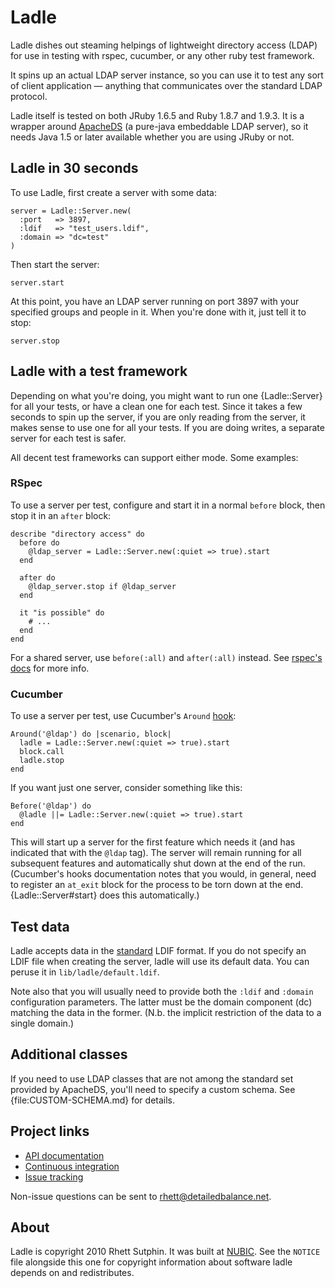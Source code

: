 Ladle
=====

Ladle dishes out steaming helpings of lightweight directory access
(LDAP) for use in testing with rspec, cucumber, or any other ruby test
framework.

It spins up an actual LDAP server instance, so you can use it to test
any sort of client application &mdash; anything that communicates over
the standard LDAP protocol.

Ladle itself is tested on both JRuby 1.6.5 and Ruby 1.8.7 and 1.9.3.
It is a wrapper around [ApacheDS][] (a pure-java embeddable LDAP
server), so it needs Java 1.5 or later available whether you are using
JRuby or not.

[ApacheDS]: http://directory.apache.org/apacheds/1.0/index.html

Ladle in 30 seconds
-------------------

To use Ladle, first create a server with some data:

    server = Ladle::Server.new(
      :port   => 3897,
      :ldif   => "test_users.ldif",
      :domain => "dc=test"
    )

Then start the server:

    server.start

At this point, you have an LDAP server running on port 3897 with your
specified groups and people in it.  When you're done with it, just
tell it to stop:

    server.stop

Ladle with a test framework
---------------------------

Depending on what you're doing, you might want to run one
{Ladle::Server} for all your tests, or have a clean one for each test.
Since it takes a few seconds to spin up the server, if you are only
reading from the server, it makes sense to use one for all your tests.
If you are doing writes, a separate server for each test is safer.

All decent test frameworks can support either mode.  Some examples:

### RSpec

To use a server per test, configure and start it in a normal `before`
block, then stop it in an `after` block:

    describe "directory access" do
      before do
        @ldap_server = Ladle::Server.new(:quiet => true).start
      end

      after do
        @ldap_server.stop if @ldap_server
      end

      it "is possible" do
        # ...
      end
    end

For a shared server, use `before(:all)` and `after(:all)` instead.
See [rspec's docs][rspec-before] for more info.

[rspec-before]: http://rspec.info/documentation/before_and_after.html

### Cucumber

To use a server per test, use Cucumber's `Around` [hook][cucumber-hooks]:

    Around('@ldap') do |scenario, block|
      ladle = Ladle::Server.new(:quiet => true).start
      block.call
      ladle.stop
    end

If you want just one server, consider something like this:

    Before('@ldap') do
      @ladle ||= Ladle::Server.new(:quiet => true).start
    end

This will start up a server for the first feature which needs it (and
has indicated that with the `@ldap` tag).  The server will remain
running for all subsequent features and automatically shut down at the
end of the run.  (Cucumber's hooks documentation notes that you would,
in general, need to register an `at_exit` block for the process to be
torn down at the end.  {Ladle::Server#start} does this automatically.)

[cucumber-hooks]: http://github.com/aslakhellesoy/cucumber/wiki/hooks

Test data
---------

Ladle accepts data in the [standard][rfc2849] LDIF format.  If you do
not specify an LDIF file when creating the server, ladle will use its
default data.  You can peruse it in `lib/ladle/default.ldif`.

Note also that you will usually need to provide both the `:ldif` and
`:domain` configuration parameters.  The latter must be the domain
component (dc) matching the data in the former.  (N.b. the implicit
restriction of the data to a single domain.)

[rfc2849]: http://tools.ietf.org/rfc/rfc2849.txt

Additional classes
------------------

If you need to use LDAP classes that are not among the standard set
provided by ApacheDS, you'll need to specify a custom schema.  See
{file:CUSTOM-SCHEMA.md} for details.

Project links
-------------

* [API documentation](http://rubydoc.info/github/NUBIC/ladle/master/frames)
* [Continuous integration](https://public-ci.nubic.northwestern.edu/job/ladle/)
* [Issue tracking](http://github.com/NUBIC/ladle/issues)

Non-issue questions can be sent to rhett@detailedbalance.net.

About
-----

Ladle is copyright 2010 Rhett Sutphin.  It was built at [NUBIC][].
See the `NOTICE` file alongside this one for copyright information
about software ladle depends on and redistributes.

[NUBIC]: http://www.nucats.northwestern.edu/centers/nubic
